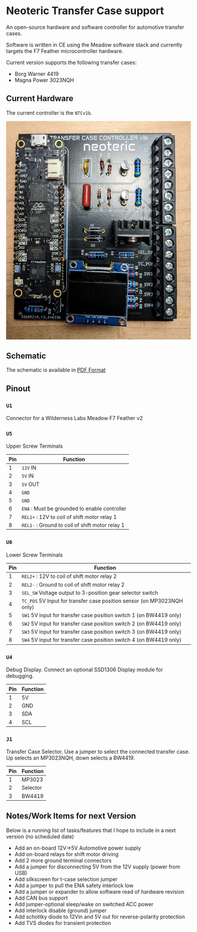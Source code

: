 # Neoteric Transfer Case support

An open-source hardware and software controller for automotive transfer cases.

Software is written in CE using the Meadow software stack and currently targets the F7 Feather microcontroller hardware.

Current version supports the following transfer cases:

- Borg Warner 4419
- Magna Power 3023NQH

## Current Hardware

The current controller is the `NTCv1b`.  

![](doc/v1b/NTCv1b.jpg)

## Schematic

The schematic is available in [PDF Format](doc/v1b/schematic_NTCC_v1b.pdf)

## Pinout

### `U1`  
Connector for a Wilderness Labs Meadow F7 Feather v2

### `U5` 
Upper Screw Terminals

| Pin | Function |
| --- | --- |
| 1 | `12V` IN |
| 2 | `5V` IN |
| 3 | `5V` OUT |
| 4 | `GND` |
| 5 | `GND` |
| 6 | `ENA` : Must be grounded to enable controller |
| 7 | `REL1+` : 12V to coil of shift motor relay 1 |
| 8 | `REL1-` : Ground to coil of shift motor relay 1 |

### `U6` 
Lower Screw Terminals

| Pin | Function |
| --- | --- |
| 1 | `REL2+` : 12V to coil of shift motor relay 2 |
| 2 | `REL2-` : Ground to coil of shift motor relay 2 |
| 3 | `SEL_SW` Voltage output to 3-position gear selector switch |
| 4 | `TC_POS` 5V Input for transfer case position sensor (on MP3023NQH only) |
| 5 | `SW1` 5V input for transfer case position switch 1 (on BW4419 only) |
| 6 | `SW2` 5V input for transfer case position switch 2 (on BW4419 only) |
| 7 | `SW3` 5V input for transfer case position switch 3 (on BW4419 only) |
| 8 | `SW4` 5V input for transfer case position switch 4 (on BW4419 only) |


### `U4` 
Debug Display.  Connect an optional SSD1306 Display module for debugging.

| Pin | Function |
| --- | --- |
| 1 | 5V |
| 2 | GND |
| 3 | SDA |
| 4 | SCL |

### `J1`
Transfer Case Selector.  Use a jumper to select the connected transfer case.  Up selects an MP3023NQH, down selects a BW4419.

| Pin | Function |
| --- | --- |
| 1 | MP3023 |
| 2 | Selector |
| 3 | BW4419 |

## Notes/Work Items for next Version

Below is a running list of tasks/features that I hope to include in a next version (no scheduled date)

- Add an on-board 12V->5V Automotive power supply
- Add on-board relays for shift motor driving 
- Add 2 more ground terminal connectors
- Add a jumper for disconnecting 5V from the 12V supply (power from USB)
- Add silkscreen for t-case selection jumper
- Add a jumper to pull the ENA safety interlock low
- Add a jumper or expander to allow software read of hardware revision 
- Add CAN bus support
- Add jumper-optional sleep/wake on switched ACC power
- Add interlock disable (ground) jumper
- Add schottky diode to 12Vin and 5V out for reverse-polarity protection
- Add TVS diodes for transient protection